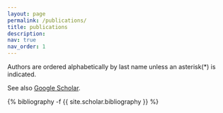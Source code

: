```yaml
---
layout: page
permalink: /publications/
title: publications
description: 
nav: true
nav_order: 1
---
```


Authors are ordered alphabetically by last name unless an asterisk(*) is indicated.

See also [Google Scholar](https://scholar.google.com/citations?hl=ko&user=CDOzdzcAAAAJ).

<!-- _pages/publications.md -->
<div class="publications">

{% bibliography -f {{ site.scholar.bibliography }} %}

</div>
